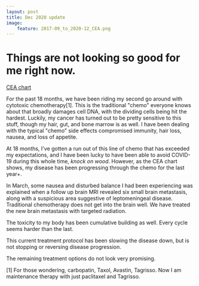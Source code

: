 ```yaml
---
layout: post
title: Dec 2020 update
image:
    feature: 2017-09_to_2020-12_CEA.png
---
```

# Things are not looking so good for me right now.

[CEA chart](https://docs.google.com/spreadsheets/d/e/2PACX-1vTCzaopg_LDOTyexqTmWbNBCQJAbft_rSmZpwKTJFY_EW8B0dNUVgfk8271lsgxKj8R7aOMwPzy8Ijq/pubchart?oid=827165324&format=image)


For the past 18 months, we have been riding my second go around with cytotoxic
chemotherapy[1]. This is the traditional "chemo" everyone knows about that broadly
damages cell DNA, with the dividing cells being hit the hardest. Luckily, my
cancer has turned out to be pretty sensitive to this stuff, though my hair, gut,
and bone marrow is as well. I have been dealing with the typical "chemo" side
effects compromised immunity, hair loss, nausea, and loss of appetite.

At 18 months, I've gotten a run out of this line of chemo that has exceeded my
expectations, and I have been lucky to have been able to avoid COVID-19 during
this whole time, *knock on wood*. However, as the CEA chart shows, my
disease has been progressing through the chemo for the last year+. 

In March, some nausea and disturbed balance I had been experiencing was
explained when a follow up brain MRI revealed six small brain metastasis, along
with a suspicious area suggestive of leptomeningeal disease. Traditional
chemotherapy does not get into the brain well. We have treated the new brain
metastasis with targeted radiation.

The toxicity to my body has been cumulative building as well. Every cycle seems
harder than the last.

This current treatment protocol has been slowing the disease down, but is not
stopping or reversing disease progression.

The remaining treatment options do not look very promising.

[1] For those wondering, carbopatin, Taxol, Avastin, Tagrisso.
Now I am maintenance therapy with just paclitaxel and Tagrisso.
